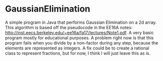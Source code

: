 # GaussianElimination
A simple program in Java that performs Gaussian Elimination on a 2d array. This algorithm is based off the pseudocode in the EE16A notes: http://inst.eecs.berkeley.edu/~ee16a/fa17/lectures/Note1.pdf. A very basic program mostly for educational purposes. A problem right now is that this program fails when you divide by a non-factor during any step, because the elements are represented as integers. A fix could be to create a rational class to represent fractions, but for now, I think I will just leave this as is. 
